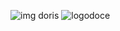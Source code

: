 <!DOCTYPE html>
<html lang="pt-br">
  <head>
    <meta charset="UTF-8">
    <meta name="viewport"
    contect="width=device-width,
    initial-scale=1.0">

  </head>
  <body>
    
![img doris](https://github.com/gabarefjuw/a/assets/142615392/6fef2509-c4e2-4394-bb96-9d4c9021137d)
![logodoce](https://github.com/gabarefjuw/a/assets/142615392/fbb9ffab-1728-4281-8e19-9c886df088c4)


</body>
